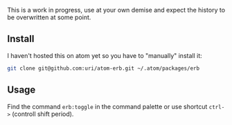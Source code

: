 This is a work in progress, use at your own demise and expect the history to be overwritten at some point.

## Install

I haven't hosted this on atom yet so you have to "manually" install it:

``` bash
git clone git@github.com:uri/atom-erb.git ~/.atom/packages/erb
```

## Usage

Find the command `erb:toggle` in the command palette or use shortcut `ctrl->` (controll shift period).
